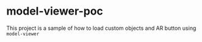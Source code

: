 # model-viewer-poc

This project is a sample of how to load custom objects and AR button using `model-viewer`

